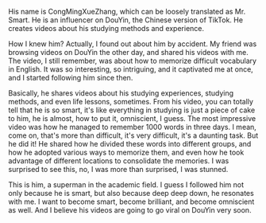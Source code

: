 His name is CongMingXueZhang, which can be loosely translated as Mr. Smart. He is an influencer on DouYin, the Chinese version of TikTok. He creates videos about his studying methods and experience.

How I knew him? Actually, I found out about him by accident. My friend was browsing videos on DouYin the other day, and shared his videos with me. The video, I still remember, was about how to memorize difficult vocabulary in English. It was so interesting, so intriguing, and it captivated me at once, and I started following him since then.

Basically, he shares videos about his studying experiences, studying methods, and even life lessons, sometimes. From his video, you can totally tell that he is so smart, it's like everything in studying is just a piece of cake to him, he is almost, how to put it, omniscient, I guess. The most impressive video was how he managed to remember 1000 words in three days. I mean, come on, that's more than difficult, it's very difficult, it's a daunting task. But he did it! He shared how he divided these words into different groups, and how he adopted various ways to memorize them, and even how he took advantage of different locations to consolidate the memories. I was surprised to see this, no, I was more than surprised, I was stunned.

This is him, a superman in the academic field. I guess I followed him not only because he is smart, but also because deep deep down, he resonates with me. I want to become smart, become brilliant, and become omniscient as well. And I believe his videos are going to go viral on DouYin very soon.
